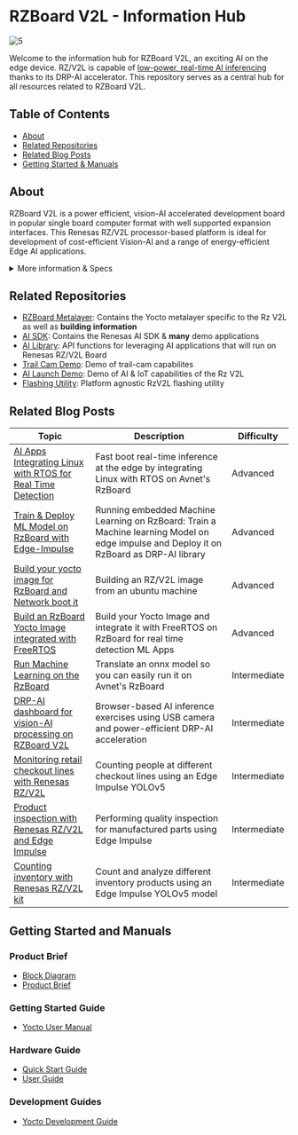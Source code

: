 # RZBoard V2L - Information Hub
![5](https://github.com/Avnet/RZ-V2L-HUB/assets/44109284/eaf0df26-313c-4b5a-a0eb-06c3fb0a04bf)


Welcome to the information hub for RZBoard V2L, an exciting AI on the edge device. RZ/V2L is capable of [low-power, real-time AI inferencing](https://youtu.be/pZxYlWScN6s?si=x3NiITPa7GP88W0n) thanks to its DRP-AI accelerator. This repository serves as a central hub for all resources related to RZBoard V2L.

## Table of Contents
- [About](#about)
- [Related Repositories](#related-repositories)
- [Related Blog Posts](#related-blog-posts)
- [Getting Started & Manuals](#getting-started-and-manuals)

## About
RZBoard V2L is a power efficient, vision-AI accelerated development board in popular single board computer format with well supported expansion interfaces. This Renesas RZ/V2L processor-based platform is ideal for development of cost-efficient Vision-AI and a range of energy-efficient Edge AI applications. 

<details>
    <summary>More information & Specs</summary>

### Processing
It’s RZ/V2L processor has two 1.2GHz Arm® Cortex®-A55 cores plus a 200MHz Cortex-M33 core, a MALI 3D GPU and Image Scaling Unit. This processor SoC further differentiates itself with an on-chip DRP-AI accelerator plus H.264 video (1920 x 1080) encode/decode function in silicon, making it ideal for implementing cost-effective embedded-vision applications.


### Form Factor & Interfaces
![image6](https://github.com/Avnet/RZ-V2L-HUB/assets/44109284/5b8dbc20-5158-499a-b0f2-31341db23d42)

RZBoard V2L is engineered in a compact Raspberry Pi form-factor with a versatile set of expansion interfaces, including Gigabit Ethernet, 801.11ac Wi-Fi and Bluetooth 5, two USB 2.0 host and a USB 2.0 OTG interface, MIPI DSI and CSI camera interfaces, CANFD interface, Pi-HAT compatible 40-pin expansion header and Click Shuttle expansion header.

The board supports analog audio applications via it’s audio codec and stereo headphone jack. It also pins-out five 12bit ADC inputs for interfacing with analog sensors. 5V input power is sourced via a USB-C connector and managed via a single-chip Renesas RAA215300 PMIC device.

### Memory & Storage

Onboard memory includes 2GB DDR4, 32GB eMMC and 16MB QSPI flash memory, plus microSD slot for removable media.

### Software & BSP
Software enablement includes CIP Kernel based Linux BSP (maintained for 10 years+) plus reference designs that highlight efficient vision AI implementations using the DRP-AI core.

### Accessories
Available accessory options include a MIPI 7-inch display, MIPI CSI camera and 5V/3A USB Type C power supply.
</details>


## Related Repositories
- [RZBoard Metalayer](https://github.com/Avnet/meta-rzboard): Contains the Yocto metalayer specific to the Rz V2L as well as **building information**
- [AI SDK](https://renesas-rz.github.io/rzv_ai_sdk/2.00/ai-sdk.html): Contains the Renesas AI SDK & **many** demo applications
- [AI Library](https://github.com/Ignitarium-Renesas/RZV2L_AiLibrary): API functions for leveraging AI applications that will run on Renesas RZ/V2L Board
- [Trail Cam Demo](https://github.com/Avnet/RzBoard-Trail-Camera-Demo): Demo of trail-cam capabilites
- [AI Launch Demo](https://github.com/Avnet/rzboard_demo_launcher): Demo of AI & IoT capabilities of the Rz V2L
- [Flashing Utility](https://github.com/Avnet/rzboard_flash_util): Platform agnostic RzV2L flashing utility

## Related Blog Posts

| Topic | Description | Difficulty |
| -- | -- | -- |
| [AI Apps Integrating Linux with RTOS for Real Time Detection](https://www.hackster.io/bernard-ngabonziza/ai-apps-integrating-linux-with-rtos-for-real-time-detection-3e7b66) | Fast boot real-time inference at the edge by integrating Linux with RTOS on Avnet's RzBoard | Advanced |
| [Train & Deploy ML Model on RzBoard with Edge-Impulse](https://www.hackster.io/bernard-ngabonziza/train-deploy-ml-model-on-rzboard-with-edge-impulse-ff846e) | Running embedded Machine Learning on RzBoard: Train a Machine learning Model on edge impulse and Deploy it on RzBoard as DRP-AI library | Advanced |
| [Build your yocto image for RzBoard and Network boot it](https://www.hackster.io/bernard-ngabonziza/build-your-yocto-image-for-rzboard-and-network-boot-it-0e96b4) | Building an RZ/V2L image from an ubuntu machine | Advanced |
| [Build an RzBoard Yocto Image integrated with FreeRTOS](https://www.hackster.io/bernard-ngabonziza/build-an-rzboard-yocto-image-integrated-with-freertos-085ceb) | Build your Yocto Image and integrate it with FreeRTOS on RzBoard for real time detection ML Apps | Advanced |
| [Run Machine Learning on the RzBoard](https://www.hackster.io/monica/run-machine-learning-on-the-rzboard-326098) | Translate an onnx model so you can easily run it on Avnet's RzBoard | Intermediate |
| [DRP-AI dashboard for vision-AI processing on RZBoard V2L](https://www.hackster.io/peter-fenn/drp-ai-dashboard-for-vision-ai-processing-on-rzboard-v2l-527098) | Browser-based AI inference exercises using USB camera and power-efficient DRP-AI acceleration | Intermediate |
| [Monitoring retail checkout lines with Renesas RZ/V2L](https://www.hackster.io/sologithu/monitoring-retail-checkout-lines-with-renesas-rz-v2l-kit-769df0) | Counting people at different checkout lines using an Edge Impulse YOLOv5 | Intermediate |
| [Product inspection with Renesas RZ/V2L and Edge Impulse](https://www.hackster.io/sologithu/product-inspection-with-renesas-rz-v2l-and-edge-impulse-cf0700) | Performing quality inspection for manufactured parts using Edge Impulse | Intermediate |
| [Counting inventory with Renesas RZ/V2L kit](https://www.hackster.io/sologithu/counting-inventory-with-renesas-rz-v2l-kit-a9cb2e) | Count and analyze different inventory products using an Edge Impulse YOLOv5 model | Intermediate |


## Getting Started and Manuals
### Product Brief
- [Block Diagram](https://www.avnet.com/wps/wcm/connect/onesite/0db4f6f2-d463-40d0-9175-60b0adf1a310/P22_762_RZBoard-V2L-diagram.pdf?MOD=AJPERES&CACHEID=ROOTWORKSPACE.Z18_NA5A1I41L0ICD0ABNDMDDG0000-0db4f6f2-d463-40d0-9175-60b0adf1a310-o2QupOk)
- [Product Brief](https://www.avnet.com/wps/wcm/connect/onesite/82f0d2aa-3c73-4275-8849-d1e39a7b9ac9/FY23_800_RZBoard_V2L_Product_Brief_al.pdf?MOD=AJPERES&CACHEID=ROOTWORKSPACE.Z18_NA5A1I41L0ICD0ABNDMDDG0000-82f0d2aa-3c73-4275-8849-d1e39a7b9ac9-oksCzeU)
### Getting Started Guide
- [Yocto User Manual](https://www.avnet.com/wps/wcm/connect/onesite/9fe02bc9-8335-4da2-924a-1bdde941e534/RzBoard-Linux-Yocto-UserManual-v2.2.pdf?MOD=AJPERES&CACHEID=ROOTWORKSPACE.Z18_NA5A1I41L0ICD0ABNDMDDG0000-9fe02bc9-8335-4da2-924a-1bdde941e534-oFe8N5b)
### Hardware Guide
- [Quick Start Guide](https://www.avnet.com/wps/wcm/connect/onesite/ce8a3314-917a-4f34-88fe-9070f3ead337/RzBoard+V2L+Quick+StartGuide+v1.1.pdf?MOD=AJPERES&CACHEID=ROOTWORKSPACE.Z18_NA5A1I41L0ICD0ABNDMDDG0000-ce8a3314-917a-4f34-88fe-9070f3ead337-ogmeZpu)
- [User Guide](https://www.avnet.com/wps/wcm/connect/onesite/86d72e54-3eef-4ceb-8464-de54e28dd79f/RzBoard+V2L+Hardware+User+Guide+%28v1.0%29.pdf?MOD=AJPERES&CACHEID=ROOTWORKSPACE.Z18_NA5A1I41L0ICD0ABNDMDDG0000-86d72e54-3eef-4ceb-8464-de54e28dd79f-ogmeSxB)
### Development Guides
- [Yocto Development Guide](https://www.avnet.com/wps/wcm/connect/onesite/463da618-000a-4989-aad6-785cf45bb84d/RZBoard-Linux-Yocto-Development-Guide-v2.6.pdf?MOD=AJPERES&CACHEID=ROOTWORKSPACE.Z18_NA5A1I41L0ICD0ABNDMDDG0000-463da618-000a-4989-aad6-785cf45bb84d-oFe8GfG)
